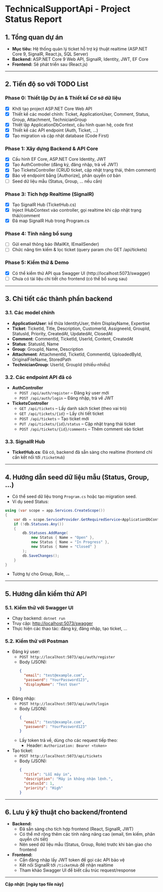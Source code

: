 # TechnicalSupportApi - Project Status Report

## 1. Tổng quan dự án
- **Mục tiêu:** Hệ thống quản lý ticket hỗ trợ kỹ thuật realtime (ASP.NET Core 9, SignalR, React.js, SQL Server)
- **Backend:** ASP.NET Core 9 Web API, SignalR, Identity, JWT, EF Core
- **Frontend:** Sẽ phát triển sau (React.js)

---

## 2. Tiến độ so với TODO List

### Phase 0: Thiết lập Dự án & Thiết kế Cơ sở dữ liệu
- [x] Khởi tạo project ASP.NET Core Web API
- [x] Thiết kế các model chính: Ticket, ApplicationUser, Comment, Status, Group, Attachment, TechnicianGroup
- [x] Thiết lập ApplicationDbContext, cấu hình quan hệ, code first
- [x] Thiết kế các API endpoint (Auth, Ticket, ...)
- [x] Tạo migration và cập nhật database (Code First)

### Phase 1: Xây dựng Backend & API Core
- [x] Cấu hình EF Core, ASP.NET Core Identity, JWT
- [x] Tạo AuthController (đăng ký, đăng nhập, trả về JWT)
- [x] Tạo TicketsController (CRUD ticket, cập nhật trạng thái, thêm comment)
- [x] Bảo vệ endpoint bằng [Authorize], phân quyền cơ bản
- [ ] Seed dữ liệu mẫu (Status, Group, ... nếu cần)

### Phase 3: Tích hợp Realtime (SignalR)
- [x] Tạo SignalR Hub (TicketHub.cs)
- [x] Inject IHubContext vào controller, gọi realtime khi cập nhật trạng thái/comment
- [x] Đã map SignalR Hub trong Program.cs

### Phase 4: Tính năng bổ sung
- [ ] Gửi email thông báo (MailKit, IEmailSender)
- [ ] Chức năng tìm kiếm & lọc ticket (query param cho GET /api/tickets)

### Phase 5: Kiểm thử & Demo
- [x] Có thể kiểm thử API qua Swagger UI (http://localhost:5073/swagger)
- [ ] Chưa có tài liệu chi tiết cho frontend (có thể bổ sung sau)

---

## 3. Chi tiết các thành phần backend

### 3.1. Các model chính
- **ApplicationUser**: kế thừa IdentityUser, thêm DisplayName, Expertise
- **Ticket**: TicketId, Title, Description, CustomerId, AssigneeId, GroupId, StatusId, Priority, CreatedAt, UpdatedAt, ClosedAt
- **Comment**: CommentId, TicketId, UserId, Content, CreatedAt
- **Status**: StatusId, Name
- **Group**: GroupId, Name, Description
- **Attachment**: AttachmentId, TicketId, CommentId, UploadedById, OriginalFileName, StoredPath
- **TechnicianGroup**: UserId, GroupId (nhiều-nhiều)

### 3.2. Các endpoint API đã có
- **AuthController**
  - `POST /api/auth/register` – Đăng ký user mới
  - `POST /api/auth/login` – Đăng nhập, trả về JWT
- **TicketsController**
  - `GET /api/tickets` – Lấy danh sách ticket (theo vai trò)
  - `GET /api/tickets/{id}` – Lấy chi tiết ticket
  - `POST /api/tickets` – Tạo ticket mới
  - `PUT /api/tickets/{id}/status` – Cập nhật trạng thái ticket
  - `POST /api/tickets/{id}/comments` – Thêm comment vào ticket

### 3.3. SignalR Hub
- **TicketHub.cs**: Đã có, backend đã sẵn sàng cho realtime (frontend chỉ cần kết nối tới `/ticketHub`)

---

## 4. Hướng dẫn seed dữ liệu mẫu (Status, Group, ...)
- Có thể seed dữ liệu trong `Program.cs` hoặc tạo migration seed.
- Ví dụ seed Status:
```csharp
using (var scope = app.Services.CreateScope())
{
    var db = scope.ServiceProvider.GetRequiredService<ApplicationDbContext>();
    if (!db.Statuses.Any())
    {
        db.Statuses.AddRange(
            new Status { Name = "Open" },
            new Status { Name = "In Progress" },
            new Status { Name = "Closed" }
        );
        db.SaveChanges();
    }
}
```
- Tương tự cho Group, Role, ...

---

## 5. Hướng dẫn kiểm thử API

### 5.1. Kiểm thử với Swagger UI
- Chạy backend: `dotnet run`
- Truy cập: [http://localhost:5073/swagger](http://localhost:5073/swagger)
- Thực hiện các thao tác: đăng ký, đăng nhập, tạo ticket, ...

### 5.2. Kiểm thử với Postman
- Đăng ký user:
  - `POST http://localhost:5073/api/auth/register`
  - Body (JSON):
    ```json
    {
      "email": "test@example.com",
      "password": "YourPassword123",
      "displayName": "Test User"
    }
    ```
- Đăng nhập:
  - `POST http://localhost:5073/api/auth/login`
  - Body (JSON):
    ```json
    {
      "email": "test@example.com",
      "password": "YourPassword123"
    }
    ```
  - Lấy token trả về, dùng cho các request tiếp theo:
    - Header: `Authorization: Bearer <token>`
- Tạo ticket:
  - `POST http://localhost:5073/api/tickets`
  - Body (JSON):
    ```json
    {
      "title": "Lỗi máy in",
      "description": "Máy in không nhận lệnh.",
      "statusId": 1,
      "priority": "High"
    }
    ```

---

## 6. Lưu ý kỹ thuật cho backend/frontend
- **Backend:**
  - Đã sẵn sàng cho tích hợp frontend (React, SignalR, JWT)
  - Có thể mở rộng thêm các tính năng nâng cao (email, tìm kiếm, phân quyền chi tiết)
  - Nên seed dữ liệu mẫu (Status, Group, Role) trước khi bàn giao cho frontend
- **Frontend:**
  - Cần đăng nhập lấy JWT token để gọi các API bảo vệ
  - Kết nối SignalR tới `/ticketHub` để nhận realtime
  - Tham khảo Swagger UI để biết cấu trúc request/response

---

**Cập nhật: [ngày tạo file này]** 